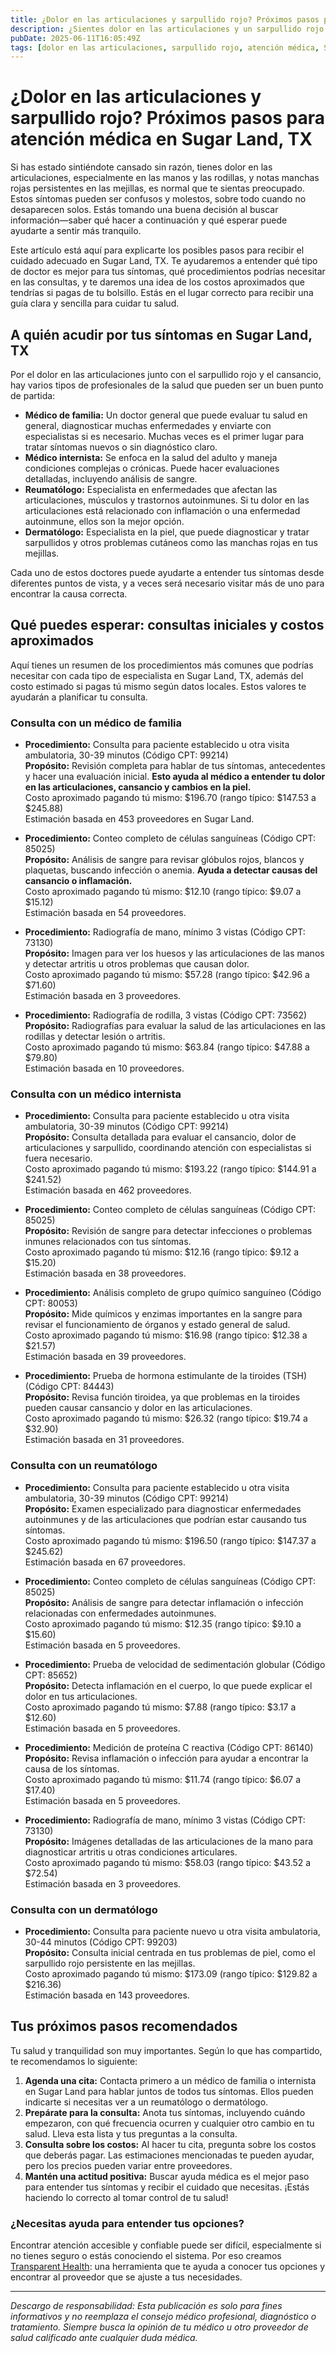 ```yaml
---
title: ¿Dolor en las articulaciones y sarpullido rojo? Próximos pasos para atención médica en Sugar Land, TX  
description: ¿Sientes dolor en las articulaciones y un sarpullido rojo en Sugar Land, TX? Aprende a quién acudir y los costos esperados para guiarte hacia el cuidado adecuado.  
pubDate: 2025-06-11T16:05:49Z  
tags: [dolor en las articulaciones, sarpullido rojo, atención médica, Sugar Land TX, dermatología, reumatología, medicina familiar, medicina interna, costos]  
---
```


# ¿Dolor en las articulaciones y sarpullido rojo? Próximos pasos para atención médica en Sugar Land, TX

Si has estado sintiéndote cansado sin razón, tienes dolor en las articulaciones, especialmente en las manos y las rodillas, y notas manchas rojas persistentes en las mejillas, es normal que te sientas preocupado. Estos síntomas pueden ser confusos y molestos, sobre todo cuando no desaparecen solos. Estás tomando una buena decisión al buscar información—saber qué hacer a continuación y qué esperar puede ayudarte a sentir más tranquilo.

Este artículo está aquí para explicarte los posibles pasos para recibir el cuidado adecuado en Sugar Land, TX. Te ayudaremos a entender qué tipo de doctor es mejor para tus síntomas, qué procedimientos podrías necesitar en las consultas, y te daremos una idea de los costos aproximados que tendrías si pagas de tu bolsillo. Estás en el lugar correcto para recibir una guía clara y sencilla para cuidar tu salud.

## A quién acudir por tus síntomas en Sugar Land, TX

Por el dolor en las articulaciones junto con el sarpullido rojo y el cansancio, hay varios tipos de profesionales de la salud que pueden ser un buen punto de partida:

- **Médico de familia:** Un doctor general que puede evaluar tu salud en general, diagnosticar muchas enfermedades y enviarte con especialistas si es necesario. Muchas veces es el primer lugar para tratar síntomas nuevos o sin diagnóstico claro.  
- **Médico internista:** Se enfoca en la salud del adulto y maneja condiciones complejas o crónicas. Puede hacer evaluaciones detalladas, incluyendo análisis de sangre.  
- **Reumatólogo:** Especialista en enfermedades que afectan las articulaciones, músculos y trastornos autoinmunes. Si tu dolor en las articulaciones está relacionado con inflamación o una enfermedad autoinmune, ellos son la mejor opción.  
- **Dermatólogo:** Especialista en la piel, que puede diagnosticar y tratar sarpullidos y otros problemas cutáneos como las manchas rojas en tus mejillas.

Cada uno de estos doctores puede ayudarte a entender tus síntomas desde diferentes puntos de vista, y a veces será necesario visitar más de uno para encontrar la causa correcta.

## Qué puedes esperar: consultas iniciales y costos aproximados

Aquí tienes un resumen de los procedimientos más comunes que podrías necesitar con cada tipo de especialista en Sugar Land, TX, además del costo estimado si pagas tú mismo según datos locales. Estos valores te ayudarán a planificar tu consulta.

### Consulta con un médico de familia

- **Procedimiento:** Consulta para paciente establecido u otra visita ambulatoria, 30-39 minutos (Código CPT: 99214)  
  **Propósito:** Revisión completa para hablar de tus síntomas, antecedentes y hacer una evaluación inicial. **Esto ayuda al médico a entender tu dolor en las articulaciones, cansancio y cambios en la piel.**  
  Costo aproximado pagando tú mismo: $196.70 (rango típico: $147.53 a $245.88)  
  Estimación basada en 453 proveedores en Sugar Land.

- **Procedimiento:** Conteo completo de células sanguíneas (Código CPT: 85025)  
  **Propósito:** Análisis de sangre para revisar glóbulos rojos, blancos y plaquetas, buscando infección o anemia. **Ayuda a detectar causas del cansancio o inflamación.**  
  Costo aproximado pagando tú mismo: $12.10 (rango típico: $9.07 a $15.12)  
  Estimación basada en 54 proveedores.

- **Procedimiento:** Radiografía de mano, mínimo 3 vistas (Código CPT: 73130)  
  **Propósito:** Imagen para ver los huesos y las articulaciones de las manos y detectar artritis u otros problemas que causan dolor.  
  Costo aproximado pagando tú mismo: $57.28 (rango típico: $42.96 a $71.60)  
  Estimación basada en 3 proveedores.

- **Procedimiento:** Radiografía de rodilla, 3 vistas (Código CPT: 73562)  
  **Propósito:** Radiografías para evaluar la salud de las articulaciones en las rodillas y detectar lesión o artritis.  
  Costo aproximado pagando tú mismo: $63.84 (rango típico: $47.88 a $79.80)  
  Estimación basada en 10 proveedores.

### Consulta con un médico internista

- **Procedimiento:** Consulta para paciente establecido u otra visita ambulatoria, 30-39 minutos (Código CPT: 99214)  
  **Propósito:** Consulta detallada para evaluar el cansancio, dolor de articulaciones y sarpullido, coordinando atención con especialistas si fuera necesario.  
  Costo aproximado pagando tú mismo: $193.22 (rango típico: $144.91 a $241.52)  
  Estimación basada en 462 proveedores.

- **Procedimiento:** Conteo completo de células sanguíneas (Código CPT: 85025)  
  **Propósito:** Revisión de sangre para detectar infecciones o problemas inmunes relacionados con tus síntomas.  
  Costo aproximado pagando tú mismo: $12.16 (rango típico: $9.12 a $15.20)  
  Estimación basada en 38 proveedores.

- **Procedimiento:** Análisis completo de grupo químico sanguíneo (Código CPT: 80053)  
  **Propósito:** Mide químicos y enzimas importantes en la sangre para revisar el funcionamiento de órganos y estado general de salud.  
  Costo aproximado pagando tú mismo: $16.98 (rango típico: $12.38 a $21.57)  
  Estimación basada en 39 proveedores.

- **Procedimiento:** Prueba de hormona estimulante de la tiroides (TSH) (Código CPT: 84443)  
  **Propósito:** Revisa función tiroidea, ya que problemas en la tiroides pueden causar cansancio y dolor en las articulaciones.  
  Costo aproximado pagando tú mismo: $26.32 (rango típico: $19.74 a $32.90)  
  Estimación basada en 31 proveedores.

### Consulta con un reumatólogo

- **Procedimiento:** Consulta para paciente establecido u otra visita ambulatoria, 30-39 minutos (Código CPT: 99214)  
  **Propósito:** Examen especializado para diagnosticar enfermedades autoinmunes y de las articulaciones que podrían estar causando tus síntomas.  
  Costo aproximado pagando tú mismo: $196.50 (rango típico: $147.37 a $245.62)  
  Estimación basada en 67 proveedores.

- **Procedimiento:** Conteo completo de células sanguíneas (Código CPT: 85025)  
  **Propósito:** Análisis de sangre para detectar inflamación o infección relacionadas con enfermedades autoinmunes.  
  Costo aproximado pagando tú mismo: $12.35 (rango típico: $9.10 a $15.60)  
  Estimación basada en 5 proveedores.

- **Procedimiento:** Prueba de velocidad de sedimentación globular (Código CPT: 85652)  
  **Propósito:** Detecta inflamación en el cuerpo, lo que puede explicar el dolor en tus articulaciones.  
  Costo aproximado pagando tú mismo: $7.88 (rango típico: $3.17 a $12.60)  
  Estimación basada en 5 proveedores.

- **Procedimiento:** Medición de proteína C reactiva (Código CPT: 86140)  
  **Propósito:** Revisa inflamación o infección para ayudar a encontrar la causa de los síntomas.  
  Costo aproximado pagando tú mismo: $11.74 (rango típico: $6.07 a $17.40)  
  Estimación basada en 5 proveedores.

- **Procedimiento:** Radiografía de mano, mínimo 3 vistas (Código CPT: 73130)  
  **Propósito:** Imágenes detalladas de las articulaciones de la mano para diagnosticar artritis u otras condiciones articulares.  
  Costo aproximado pagando tú mismo: $58.03 (rango típico: $43.52 a $72.54)  
  Estimación basada en 3 proveedores.

### Consulta con un dermatólogo

- **Procedimiento:** Consulta para paciente nuevo u otra visita ambulatoria, 30-44 minutos (Código CPT: 99203)  
  **Propósito:** Consulta inicial centrada en tus problemas de piel, como el sarpullido rojo persistente en las mejillas.  
  Costo aproximado pagando tú mismo: $173.09 (rango típico: $129.82 a $216.36)  
  Estimación basada en 143 proveedores.

## Tus próximos pasos recomendados

Tu salud y tranquilidad son muy importantes. Según lo que has compartido, te recomendamos lo siguiente:

1. **Agenda una cita:** Contacta primero a un médico de familia o internista en Sugar Land para hablar juntos de todos tus síntomas. Ellos pueden indicarte si necesitas ver a un reumatólogo o dermatólogo.  
2. **Prepárate para la consulta:** Anota tus síntomas, incluyendo cuándo empezaron, con qué frecuencia ocurren y cualquier otro cambio en tu salud. Lleva esta lista y tus preguntas a la consulta.  
3. **Consulta sobre los costos:** Al hacer tu cita, pregunta sobre los costos que deberás pagar. Las estimaciones mencionadas te pueden ayudar, pero los precios pueden variar entre proveedores.  
4. **Mantén una actitud positiva:** Buscar ayuda médica es el mejor paso para entender tus síntomas y recibir el cuidado que necesitas. ¡Estás haciendo lo correcto al tomar control de tu salud!

### ¿Necesitas ayuda para entender tus opciones?

Encontrar atención accesible y confiable puede ser difícil, especialmente si no tienes seguro o estás conociendo el sistema. Por eso creamos [Transparent Health](https://transparenthealth.ai): una herramienta que te ayuda a conocer tus opciones y encontrar al proveedor que se ajuste a tus necesidades.

---

*Descargo de responsabilidad: Esta publicación es solo para fines informativos y no reemplaza el consejo médico profesional, diagnóstico o tratamiento. Siempre busca la opinión de tu médico u otro proveedor de salud calificado ante cualquier duda médica.*